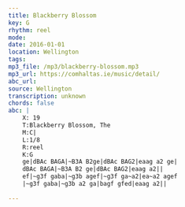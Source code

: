 ```yaml
---
title: Blackberry Blossom
key: G
rhythm: reel
mode: 
date: 2016-01-01
location: Wellington
tags: 
mp3_file: /mp3/blackberry-blossom.mp3
mp3_url: https://comhaltas.ie/music/detail/
abc_url: 
source: Wellington
transcription: unknown
chords: false
abc: |
    X: 19
    T:Blackberry Blossom, The
    M:C|
    L:1/8
    R:reel
    K:G
    ge|dBAc BAGA|~B3A B2ge|dBAc BAG2|eaag a2 ge|
    dBAc BAGA|~B3A B2 ge|dBAc BAG2|eaag a2||
    ef|~g3f gaba|~g3b agef|~g3f ga~a2|ea~a2 agef
    |~g3f gaba|~g3b a2 ga|bagf gfed|eaag a2||
    
---
```


